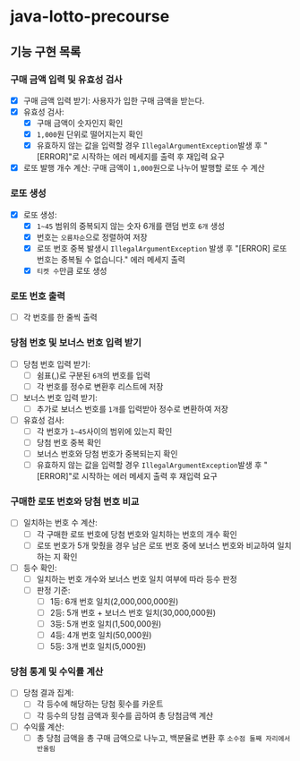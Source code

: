 # java-lotto-precourse

## 기능 구현 목록

### 구매 금액 입력 및 유효성 검사
- [x] 구매 금액 입력 받기: 사용자가 입한 구매 금액을 받는다.
- [x] 유효성 검사:
  - [x] 구매 금액이 숫자인지 확인
  - [x] `1,000`원 단위로 떨어지는지 확인
  - [x] 유효하지 않는 값을 입력할 경우 `IllegalArgumentException`발생 후 "[ERROR]"로 시작하는 에러 메세지를 출력 후 재입력 요구
- [x] 로또 발행 개수 계산: 구매 금액이 `1,000`원으로 나누어 발행할 로또 수 계산

### 로또 생성
- [x] 로또 생성:
  - [x] `1~45` 범위의 중복되지 않는 숫자 6개를 랜덤 번호 `6개` 생성
  - [x] 번호는 `오름차순`으로 정렬하여 저장
  - [x] 로또 번호 중복 발생시 `IllegalArgumentException` 발생 후 "[ERROR] 로또 번호는 중복될 수 없습니다." 에러 메세지 출력
  - [x] `티켓 수`만큼 로또 생성

### 로또 번호 출력
- [ ] 각 번호를 한 줄씩 출력

### 당첨 번호 및 보너스 번호 입력 받기
- [ ] 당첨 번호 입력 받기:
  - [ ] 쉼표(,)로 구분된 `6개`의 번호를 입력
  - [ ] 각 번호를 정수로 변환후 리스트에 저장
- [ ] 보너스 번호 입력 받기:
  - [ ] 추가로 보너스 번호를 `1개`를 입력받아 정수로 변환하여 저장
- [ ] 유효성 검사:
  - [ ] 각 번호가 `1~45`사이의 범위에 있는지 확인
  - [ ] 당첨 번호 중복 확인
  - [ ] 보너스 번호와 당첨 번호가 중복되는지 확인
  - [ ] 유효하지 않는 값을 입력할 경우 `IllegalArgumentException`발생 후 "[ERROR]"로 시작하는 에러 메세지 출력 후 재입력 요구

### 구매한 로또 번호와 당첨 번호 비교
- [ ] 일치하는 번호 수 계산:
  - [ ] 각 구매한 로또 번호에 당첨 번호와 일치하는 번호의 개수 확인
  - [ ] 로또 번호가 5개 맞췄을 경우 남은 로또 번호 중에 보너스 번호와 비교하여 일치하는 지 확인
- [ ] 등수 확인:
  - [ ] 일치하는 번호 개수와 보너스 번호 일치 여부에 따라 등수 판정
  - [ ] 판정 기준:
    - [ ] 1등: 6개 번호 일치(2,000,000,000원)
    - [ ] 2등: 5개 번호 + 보너스 번호 일치(30,000,000원)
    - [ ] 3등: 5개 번호 일치(1,500,000원)
    - [ ] 4등: 4개 번호 일치(50,000원)
    - [ ] 5등: 3개 번호 일치(5,000원)

### 당첨 통계 및 수익률 계산
- [ ] 당첨 결과 집계:
  - [ ] 각 등수에 해당하는 당첨 횟수를 카운트
  - [ ] 각 등수의 당첨 금액과 횟수를 곱하여 총 당첨금액 계산
- [ ] 수익률 계산:
  - [ ] 총 당첨 금액을 총 구매 금액으로 나누고, 백분율로 변환 후 `소수점 둘째 자리에서 반올림`